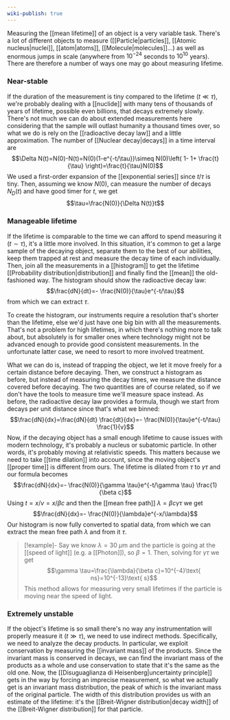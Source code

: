 ```yaml
---
wiki-publish: true
---
```

Measuring the [[mean lifetime]] of an object is a very variable task. There's a lot of different objects to measure ([[Particle|particles]], [[Atomic nucleus|nuclei]], [[atom|atoms]], [[Molecule|molecules]]...) as well as enormous jumps in scale (anywhere from $10^{-24}$ seconds to $10^{10}$ years).  There are therefore a number of ways one may go about measuring lifetime.
### Near-stable
If the duration of the measurement is tiny compared to the lifetime ($t\ll \tau$), we're probably dealing with a [[nuclide]] with many tens of thousands of years of lifetime, possible even billions, that decays extremely slowly. There's not much we can do about extended measurements here considering that the sample will outlast humanity a thousand times over, so what we do is rely on the [[radioactive decay law]] and a little approximation. The number of [[Nuclear decay|decays]] in a time interval are
$$\Delta N(t)=N(0)-N(t)=N(0)(1-e^{-t/\tau})\simeq N(0)\left( 1- 1+ \frac{t}{\tau} \right)=\frac{t}{\tau}N(0)$$
We used a first-order expansion of the [[exponential series]] since $t/\tau$ is tiny. Then, assuming we know $N(0)$, can measure the number of decays $N_{D}(t)$ and have good timer for $t$, we get
$$\tau=\frac{N(0)}{\Delta N(t)}t$$
### Manageable lifetime
If the lifetime is comparable to the time we can afford to spend measuring it ($t\sim \tau$), it's a little more involved. In this situation, it's common to get a large sample of the decaying object, separate them to the best of our abilities, keep them trapped at rest and measure the decay time of each individually. Then, join all the measurements in a [[histogram]] to get the lifetime [[Probability distribution|distribution]] and finally find the [[mean]] the old-fashioned way. The histogram should show the radioactive decay law:
$$\frac{dN}{dt}=- \frac{N(0)}{\tau}e^{-t/\tau}$$
from which we can extract $\tau$.

To create the histogram, our instruments require a resolution that's shorter than the lifetime, else we'd just have one big bin with all the measurements. That's not a problem for high lifetimes, in which there's nothing more to talk about, but absolutely is for smaller ones where technology might not be advanced enough to provide good consistent measurements. In the unfortunate latter case, we need to resort to more involved treatment.

What we can do is, instead of trapping the object, we let it move freely for a certain distance before decaying. Then, we construct a histogram as before, but instead of measuring the decay times, we measure the distance covered before decaying. The two quantities are of course related, so if we don't have the tools to measure time we'll measure space instead. As before, the radioactive decay law provides a formula, though we start from decays per unit distance since that's what we binned:
$$\frac{dN}{dx}=\frac{dN}{dt} \frac{dt}{dx}=- \frac{N(0)}{\tau}e^{-t/\tau} \frac{1}{v}$$
Now, if the decaying object has a small enough lifetime to cause issues with modern technology, it's probably a nucleus or subatomic particle. In other words, it's probably moving at relativistic speeds. This matters because we need to take [[time dilation]] into account, since the moving object's [[proper time]] is different from ours. The lifetime is dilated from $\tau$ to $\gamma \tau$ and our formula becomes
$$\frac{dN}{dx}=- \frac{N(0)}{\gamma \tau}e^{-t/\gamma \tau} \frac{1}{\beta c}$$
Using $t=x/v=x/\beta c$ and then the [[mean free path]] $\lambda=\beta c\gamma \tau$ we get
$$\frac{dN}{dx}=- \frac{N(0)}{\lambda}e^{-x/\lambda}$$
Our histogram is now fully converted to spatial data, from which we can extract the mean free path $\lambda$ and from it $\tau$.

> [!example]-
> Say we know $\lambda=30\ \mu\text{m}$ and the particle is going at the [[speed of light]] (e.g. a [[Photon]]), so $\beta=1$. Then, solving for $\gamma \tau$ we get
> $$\gamma \tau=\frac{\lambda}{\beta c}=10^{-4}\text{ ns}=10^{-13}\text{ s}$$
> This method allows for measuring very small lifetimes if the particle is moving near the speed of light.
### Extremely unstable
If the object's lifetime is so small there's no way any instrumentation will properly measure it ($t\gg \tau$), we need to use indirect methods. Specifically, we need to analyze the decay products. In particular, we exploit conservation by measuring the [[invariant mass]] of the products. Since the invariant mass is conserved in decays, we can find the invariant mass of the products as a whole and use conservation to state that it's the same as the old one. Now, the [[Disuguaglianza di Heisenberg|uncertainty principle]] gets in the way by forcing an imprecise measurement, so what we actually get is an invariant mass distribution, the peak of which is the invariant mass of the original particle. The width of this distribution provides us with an estimate of the lifetime: it's the [[Breit-Wigner distribution|decay width]] of the [[Breit-Wigner distribution]] for that particle.